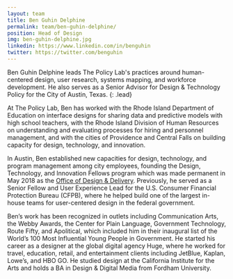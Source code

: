 ```yaml
---
layout: team
title: Ben Guhin Delphine
permalink: team/ben-guhin-delphine/
position: Head of Design
img: ben-guhin-delphine.jpg
linkedin: https://www.linkedin.com/in/benguhin
twitter: https://twitter.com/benguhin
---
```


Ben Guhin Delphine leads The Policy Lab's practices around human-centered design, user research, systems mapping, and workforce development. He also serves as a Senior Advisor for Design & Technology Policy for the City of Austin, Texas.
{: .lead}

At The Policy Lab, Ben has worked with the Rhode Island Department of Education on interface designs for sharing data and predictive models with high school teachers, with the Rhode Island Division of Human Resources on understanding and evaluating processes for hiring and personnel management, and with the cities of Providence and Central Falls on building capacity for design, technology, and innovation.

In Austin, Ben established new capacities for design, technology, and program management among city employees, founding the Design, Technology, and Innovation Fellows program which was made permanent in May 2018 as the [Office of Design & Delivery](https://odd.austintexas.io/). Previously, he served as a Senior Fellow and User Experience Lead for the U.S. Consumer Financial Protection Bureau (CFPB), where he helped build one of the largest in-house teams for user-centered design in the federal government.

Ben’s work has been recognized in outlets including Communication Arts, the Webby Awards, the Center for Plain Language, Government Technology, Route Fifty, and Apolitical, which included him in their inaugural list of the World’s 100 Most Influential Young People in Government. He started his career as a designer at the global digital agency Huge, where he worked for travel, education, retail, and entertainment clients including JetBlue, Kaplan, Lowe’s, and HBO GO. He studied design at the California Institute for the Arts and holds a BA in Design & Digital Media from Fordham University.  
